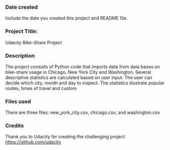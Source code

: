 

### Date created
Include the date you created this project and README file.

### Project Title:
Udacity Bike-Share Project

### Description
The project consists of Python code that imports data from data bases on bike-share usage in Chicago, New York City and Washington. Several descriptive statistics are calculated based on user input. The user can decide which city, month and day to inspect. The statistics illustrate popular routes, times of travel and custom

### Files used
There are three files: new_york_city.csv, chicago.csv, and washington.csv

### Credits
Thank you to Udacity for creating the challenging project https://github.com/udacity 
